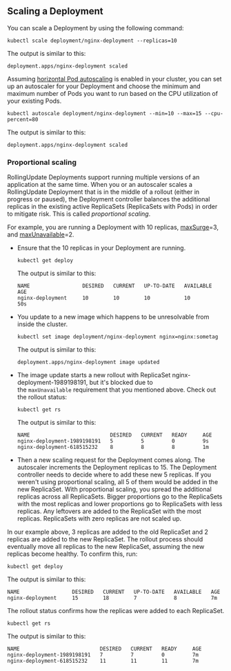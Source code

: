 ## Scaling a Deployment

You can scale a Deployment by using the following command:

```shell
kubectl scale deployment/nginx-deployment --replicas=10
```

The output is similar to this:

```
deployment.apps/nginx-deployment scaled
```

Assuming [horizontal Pod autoscaling](https://kubernetes.io/docs/tasks/run-application/horizontal-pod-autoscale-walkthrough/) is enabled in your cluster, you can set up an autoscaler for your Deployment and choose the minimum and maximum number of Pods you want to run based on the CPU utilization of your existing Pods.

```shell
kubectl autoscale deployment/nginx-deployment --min=10 --max=15 --cpu-percent=80
```

The output is similar to this:

```
deployment.apps/nginx-deployment scaled
```

### Proportional scaling[](https://kubernetes.io/docs/concepts/workloads/controllers/deployment/#proportional-scaling)

RollingUpdate Deployments support running multiple versions of an application at the same time. When you or an autoscaler scales a RollingUpdate Deployment that is in the middle of a rollout (either in progress or paused), the Deployment controller balances the additional replicas in the existing active ReplicaSets (ReplicaSets with Pods) in order to mitigate risk. This is called _proportional scaling_.

For example, you are running a Deployment with 10 replicas, [maxSurge](https://kubernetes.io/docs/concepts/workloads/controllers/deployment/#max-surge)=3, and [maxUnavailable](https://kubernetes.io/docs/concepts/workloads/controllers/deployment/#max-unavailable)=2.

- Ensure that the 10 replicas in your Deployment are running.
    
    ```shell
    kubectl get deploy
    ```
    
    The output is similar to this:
    
    ```
    NAME                 DESIRED   CURRENT   UP-TO-DATE   AVAILABLE   AGE
    nginx-deployment     10        10        10           10          50s
    ```
    
- You update to a new image which happens to be unresolvable from inside the cluster.
    
    ```shell
    kubectl set image deployment/nginx-deployment nginx=nginx:sometag
    ```
    
    The output is similar to this:
    
    ```
    deployment.apps/nginx-deployment image updated
    ```
    
- The image update starts a new rollout with ReplicaSet nginx-deployment-1989198191, but it's blocked due to the `maxUnavailable` requirement that you mentioned above. Check out the rollout status:
    
    ```shell
    kubectl get rs
    ```
    
    The output is similar to this:
    
    ```
    NAME                          DESIRED   CURRENT   READY     AGE
    nginx-deployment-1989198191   5         5         0         9s
    nginx-deployment-618515232    8         8         8         1m
    ```
    
- Then a new scaling request for the Deployment comes along. The autoscaler increments the Deployment replicas to 15. The Deployment controller needs to decide where to add these new 5 replicas. If you weren't using proportional scaling, all 5 of them would be added in the new ReplicaSet. With proportional scaling, you spread the additional replicas across all ReplicaSets. Bigger proportions go to the ReplicaSets with the most replicas and lower proportions go to ReplicaSets with less replicas. Any leftovers are added to the ReplicaSet with the most replicas. ReplicaSets with zero replicas are not scaled up.
    

In our example above, 3 replicas are added to the old ReplicaSet and 2 replicas are added to the new ReplicaSet. The rollout process should eventually move all replicas to the new ReplicaSet, assuming the new replicas become healthy. To confirm this, run:

```shell
kubectl get deploy
```

The output is similar to this:

```
NAME                 DESIRED   CURRENT   UP-TO-DATE   AVAILABLE   AGE
nginx-deployment     15        18        7            8           7m
```

The rollout status confirms how the replicas were added to each ReplicaSet.

```shell
kubectl get rs
```

The output is similar to this:

```
NAME                          DESIRED   CURRENT   READY     AGE
nginx-deployment-1989198191   7         7         0         7m
nginx-deployment-618515232    11        11        11        7m
```